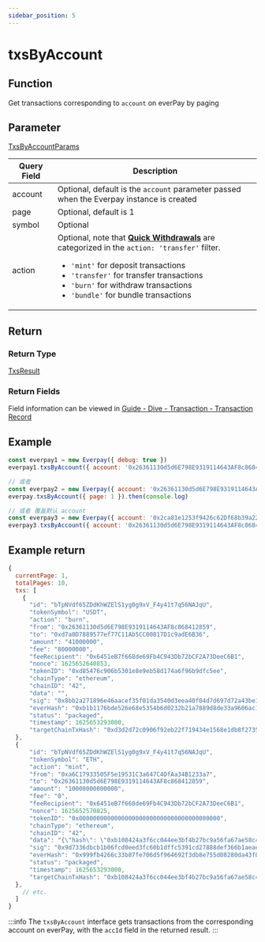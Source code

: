 ```yaml
---
sidebar_position: 5
---
```


# txsByAccount

## Function
Get transactions corresponding to `account` on everPay by paging

## Parameter
[TxsByAccountParams](../types#txsbyaccountparams)

|Query Field|Description|
|---|---|
|account|Optional, default is the `account` parameter passed when the Everpay instance is created|
|page|Optional, default is 1|
|symbol|Optional|
|action|Optional, note that **[Quick Withdrawals](../../../guide/dive/withdraw#quick-withdrawal)** are categorized in the `action: 'transfer'` filter. <ul><li>`'mint'` for deposit transactions</li><li>`'transfer'` for transfer transactions</li><li>`'burn'` for withdraw transactions</li><li>`'bundle'` for bundle transactions</li></ul>|

## Return
### Return Type
[TxsResult](../types#txsresult)

### Return Fields
Field information can be viewed in [Guide - Dive - Transaction - Transaction Record](../../../guide/dive/transaction#transaction-record)

## Example

```js
const everpay1 = new Everpay({ debug: true })
everpay1.txsByAccount({ account: '0x26361130d5d6E798E9319114643AF8c868412859', page: 1 }).then(console.log)

// 或者
const everpay2 = new Everpay({ account: '0x26361130d5d6E798E9319114643AF8c868412859', debug: true })
everpay.txsByAccount({ page: 1 }).then(console.log)

// 或者 覆盖默认 account
const everpay3 = new Everpay({ account: '0x2ca81e1253f9426c62Df68b39a22A377164eeC92', debug: true })
everpay3.txsByAccount({ account: '0x26361130d5d6E798E9319114643AF8c868412859', page: 1 }).then(console.log)
```

## Example return
```js
{
  currentPage: 1,
  totalPages: 10,
  txs: [
    {
      "id": "bTpNVdf65ZDdKhWZElS1yg0g9xV_F4y41t7q56NAJqU",
      "tokenSymbol": "USDT",
      "action": "burn",
      "from": "0x26361130d5d6E798E9319114643AF8c868412859",
      "to": "0xd7a0D7889577ef77C11Ab5CC00817D1c9adE6B36",
      "amount": "41000000",
      "fee": "80000000",
      "feeRecipient": "0x6451eB7f668de69Fb4C943Db72bCF2A73DeeC6B1",
      "nonce": 1625652640853,
      "tokenID": "0xd85476c906b5301e8e9eb58d174a6f96b9dfc5ee",
      "chainType": "ethereum",
      "chainID": "42",
      "data": "",
      "sig": "0x8bb2a271896e46aacef35f01da3540d3eea40f04d7d697d72a43be106bc4abc878dfe145b4db5e05d1489795b9bdccb0f3d3d58a78912cb338d2c1ff88bccc7d1c",
      "everHash": "0xb1b1176bde526e68e5354b6d0232b21a7889d8de33a9606ac1358ffea1f973cd",
      "status": "packaged",
      "timestamp": 1625653293000,
      "targetChainTxHash": "0xd3d2d72c0906f92eb22f719434e1568e1db8f2735bf5bcf645a2a70e5c21b2f7"
  },
  {
      "id": "bTpNVdf65ZDdKhWZElS1yg0g9xV_F4y41t7q56NAJqU",
      "tokenSymbol": "ETH",
      "action": "mint",
      "from": "0xa6C17933505F5e19531C3a647C4DfAa34B1233a7",
      "to": "0x26361130d5d6E798E9319114643AF8c868412859",
      "amount": "10000000000000",
      "fee": "0",
      "feeRecipient": "0x6451eB7f668de69Fb4C943Db72bCF2A73DeeC6B1",
      "nonce": 1625652570825,
      "tokenID": "0x0000000000000000000000000000000000000000",
      "chainType": "ethereum",
      "chainID": "42",
      "data": "{\"hash\": \"0xb108424a3f6cc044ee3bf4b27bc9a56fa67ae58c4734711b3ced775639bf0d2b\", \"nonce\": \"0xc6\", \"blockHash\": \"0x2a9c4090b8110e602d7b346d07d34d2f7445d0b20c76fda12f1757f98189f354\", \"blockNumber\": \"0x18c3854\", \"transactionIndex\": \"0x1\", \"from\": \"0x26361130d5d6E798E9319114643AF8c868412859\", \"to\": \"0xa7ae99C13d82dd32fc6445Ec09e38d197335F38a\", \"value\": \"0x9184e72a000\", \"gas\": \"0x587a\", \"gasPrice\": \"0x1bf08eb00\", \"input\": \"0x\", \"r\": \"0xea4722b335b447a8d01c06fb6be4840494dea3869979a92b0ba5a4f4e4d5d6cc\", \"s\": \"0x23ce4a06c1185625244415de593f15fa4e97c32c5379ead26d788e864b917da4\", \"v\": \"0x77\"}",
      "sig": "0x9d7336dbcb1b06fcd0eed3fc60b1dffc5391cd27888def366b1aeaeaedf91ae663f8dfb9c1b53395572b7a668491eb91edfe2e1f49a5d9ffa592027a06e3a4ee1c",
      "everHash": "0x999fb4266c33b87fe706d5f964692f3db8e755d08280da43f076c229e0a821f8",
      "status": "packaged",
      "timestamp": 1625653293000,
      "targetChainTxHash": "0xb108424a3f6cc044ee3bf4b27bc9a56fa67ae58c4734711b3ced775639bf0d2b"
  },
    // etc.
  ]
}
```

:::info
The `txsByAccount` interface gets transactions from the corresponding account on everPay, with the `accId` field in the returned result.
:::